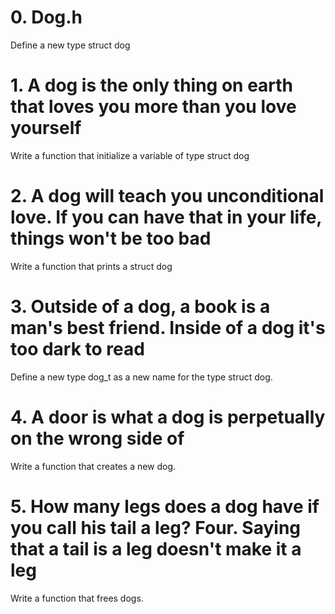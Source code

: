 # 0. Dog.h
Define a new type struct dog
# 1. A dog is the only thing on earth that loves you more than you love yourself
Write a function that initialize a variable of type struct dog
# 2. A dog will teach you unconditional love. If you can have that in your life, things won't be too bad
Write a function that prints a struct dog
# 3. Outside of a dog, a book is a man's best friend. Inside of a dog it's too dark to read
Define a new type dog_t as a new name for the type struct dog.
# 4. A door is what a dog is perpetually on the wrong side of
Write a function that creates a new dog.
# 5. How many legs does a dog have if you call his tail a leg? Four. Saying that a tail is a leg doesn't make it a leg
Write a function that frees dogs.
